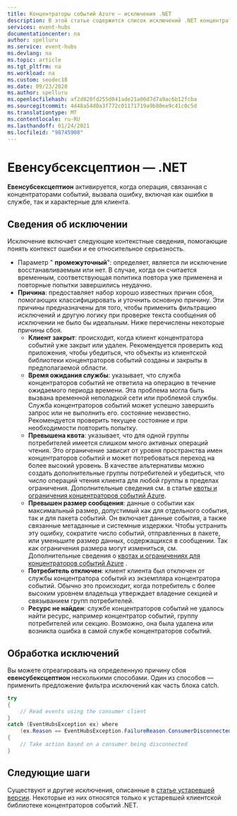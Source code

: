 ```yaml
---
title: Концентраторы событий Azure — исключения .NET
description: В этой статье содержится список исключений .NET концентраторов событий Azure для обмена сообщениями и предлагаемых действий.
services: event-hubs
documentationcenter: na
author: spelluru
ms.service: event-hubs
ms.devlang: na
ms.topic: article
ms.tgt_pltfrm: na
ms.workload: na
ms.custom: seodec18
ms.date: 09/23/2020
ms.author: spelluru
ms.openlocfilehash: af2d820fd255d041ade21a00d7d7a9ac6b12fcba
ms.sourcegitcommit: 4d48a54d0a3f772c01171719a9b80ee9c41c0c5d
ms.translationtype: MT
ms.contentlocale: ru-RU
ms.lasthandoff: 01/24/2021
ms.locfileid: "98745908"
---
```

# <a name="eventhubsexception---net"></a>Евенсубсексцептион — .NET
**Евенсубсексцептион** активируется, когда операция, связанная с концентраторами событий, вызвала ошибку, включая как ошибки в службе, так и характерные для клиента. 

## <a name="exception-information"></a>Сведения об исключении
Исключение включает следующие контекстные сведения, помогающие понять контекст ошибки и ее относительное серьезность. 

- Параметр " **промежуточный**": определяет, является ли исключение восстанавливаемым или нет. В случае, когда он считается временным, соответствующая политика повтора уже применена и повторные попытки завершились неудачно.
- **Причина**: предоставляет набор хорошо известных причин сбоя, помогающих классифицировать и уточнить основную причину. Эти причины предназначены для того, чтобы применить фильтрацию исключений и другую логику при проверке текста сообщения об исключении не было бы идеальным. Ниже перечислены некоторые причины сбоя.
    - **Клиент закрыт**: происходит, когда клиент концентратора событий уже закрыт или удален. Рекомендуется проверить код приложения, чтобы убедиться, что объекты из клиентской библиотеки концентраторов событий созданы и закрыты в предполагаемой области.
    - **Время ожидания службы**: указывает, что служба концентраторов событий не ответила на операцию в течение ожидаемого периода времени. Эта проблема могла быть вызвана временной неполадкой сети или проблемой службы. Служба концентраторов событий может успешно завершить запрос или не выполнить его. состояние неизвестно. Рекомендуется проверить текущее состояние и при необходимости повторить попытку.
    - **Превышена квота**: указывает, что для одной группы потребителей имеется слишком много активных операций чтения. Это ограничение зависит от уровня пространства имен концентраторов событий и может потребоваться переход на более высокий уровень. В качестве альтернативы можно создать дополнительные группы потребителей и убедиться, что число операций чтения клиента для любой группы в пределах ограничения. Дополнительные сведения см. в статье [квоты и ограничения концентраторов событий Azure](event-hubs-quotas.md).
    - **Превышен размер сообщения**: данные о событии как максимальный размер, допустимый как для отдельного события, так и для пакета событий. Он включает данные события, а также связанные метаданные и системные издержки. Чтобы устранить эту ошибку, сократите число событий, отправленных в пакете, или уменьшите размер данных, содержащихся в сообщении. Так как ограничения размера могут измениться, см. Дополнительные сведения о [квотах и ограничениях для концентраторов событий Azure](event-hubs-quotas.md) .
    - **Потребитель отключен**: клиент клиента был отключен от службы концентратора событий из экземпляра концентратора событий. Обычно это происходит, когда потребитель с более высоким уровнем владельца утверждает владение секцией и связыванием групп потребителей.
    - **Ресурс не найден**: службе концентраторов событий не удалось найти ресурс, например концентратор событий, группу потребителей или секцию. Возможно, она была удалена или возникла ошибка в самой службе концентраторов событий.

## <a name="handling-exceptions"></a>Обработка исключений
Вы можете отреагировать на определенную причину сбоя **евенсубексцептион**  несколькими способами. Один из способов — применить предложение фильтра исключений как часть блока catch.

```csharp
try
{
    // Read events using the consumer client
}
catch (EventHubsException ex) where 
    (ex.Reason == EventHubsException.FailureReason.ConsumerDisconnected)
{
    // Take action based on a consumer being disconnected
}
```

## <a name="next-steps"></a>Следующие шаги
Существуют и другие исключения, описанные в [статье устаревшей версии](event-hubs-messaging-exceptions.md). Некоторые из них относятся только к устаревшей клиентской библиотеке концентраторов событий .NET.
